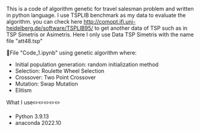 This is a code of algorithm genetic for travel salesman problem and written in python language.
I use TSPLIB benchmark as my data to evaluate the algorithm. you can check here http://comopt.ifi.uni-heidelberg.de/software/TSPLIB95/ to get another data of TSP such as in TSP Simetris or Asimetris.
Here I only use Data TSP Simetris with the name file "att48.tsp"

📝File "Code_1.ipynb" using genetic algorithm where:
- Initial population generation: random initialization method
- Selection: Roulette Wheel Selection
- Crossover: Two Point Crossover
- Mutation: Swap Mutation
- Elitism


What I use✏️✏️✏️✏️✏️
- Python 3.9.13
- anaconda 2022.10
